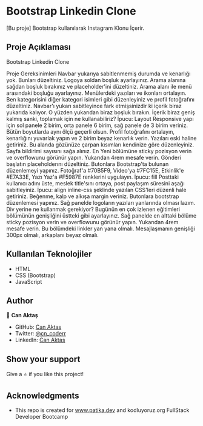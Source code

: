 # Bootstrap Linkedin Clone

[Bu proje] Bootstrap kullanılarak Instagram Klonu İçerir.

## Proje Açıklaması

Bootstrap Linkedin Clone

Proje Gereksinimleri
Navbar yukarıya sabitlenmemiş durumda ve kenarlığı yok. Bunları düzeltiniz.
Logoya soldan boşluk ayarlayınız.
Arama alanına sağdan boşluk bırakınız ve placeholder'ini düzeltiniz.
Arama alanı ile menü arasındaki boşluğu ayarlayınız.
Menülerdeki yazıları ve ikonları ortalayın.
Ben kategorisini diğer kategori isimleri gibi düzenleyiniz ve profil fotoğrafını düzeltiniz.
Navbar'ı yukarı sabitleyince fark etmişsinizdir ki içerik biraz yukarıda kalıyor. O yüzden yukarıdan biraz boşluk bırakın.
İçerik biraz geniş kalmış sanki, toplamak için ne kullanabiliriz? İpucu: Layout
Responsive yapı için sol panele 2 birim, orta panele 6 birim, sağ panele de 3 birim veriniz. Bütün boyutlarda aynı ölçü geçerli olsun.
Profil fotoğrafını ortalayın, kenarlığını yuvarlak yapın ve 2 birim beyaz kenarlık verin.
Yazıları eski haline getiriniz.
Bu alanda gözünüze çarpan kısımları kendinize göre düzenleyiniz.
Sayfa bildirimi sayısını sağa alınız.
En Yeni bölümüne sticky pozisyon verin ve overflowunu görünür yapın. Yukarıdan 4rem mesafe verin.
Gönderi başlatın placeholderını düzeltiniz.
Butonlara Bootstrap'ta bulunan düzenlemeyi yapınız.
Fotoğraf'a #70B5F9, Video'ya #7FC15E, Etkinlik'e #E7A33E, Yazı Yaz'a #F5987E renklerini uygulayın. İpucu: fill
Posttaki kullanıcı adını üste, meslek title'sını ortaya, post paylaşım süresini aşağı sabitleyiniz. İpucu: align
inline-css şeklinde yazılan CSS'leri düzenli hale getiriniz.
Beğenme, kalp ve alkışa margin veriniz.
Butonlara bootstrap düzenlemesi yapınız.
Sağ panelde logoların yazıları yanlarında olması lazım. Div yerine ne kullanmak gerekiyor?
Bugünün en çok izlenen eğitimleri bölümünün genişliğini üstteki gibi ayarlayınız.
Sağ panelde en alttaki bölüme sticky pozisyon verin ve overflowunu görünür yapın. Yukarıdan 4rem mesafe verin.
Bu bölümdeki linkler yan yana olmalı.
Mesajlaşmanın genişliği 300px olmalı, arkaplanı beyaz olmalı.
## Kullanılan Teknolojiler

- HTML
- CSS (Bootstrap)
- JavaScript

## Author

👤 **Can Aktaş**

- GitHub: [Can Aktas](https://github.com/cnkts)
- Twitter: [@cn_coderr](https://twitter.com/cn_coderr)
- LinkedIn: [Can Aktas](https://www.linkedin.com/in/can-a-2929a0250/)

## Show your support

Give a ⭐️ if you like this project!

## Acknowledgments

- This repo is created for www.patika.dev and kodluyoruz.org FullStack Developer Bootcamp



